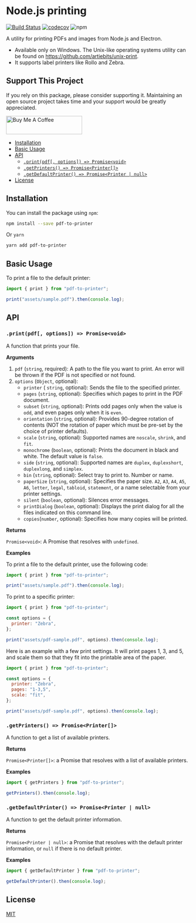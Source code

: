 # Node.js printing

[![Build Status](https://api.cirrus-ci.com/github/fairyhunter13/pdf-to-printer.svg)](https://cirrus-ci.com/github/fairyhunter13/pdf-to-printer)
[![codecov](https://codecov.io/gh/fairyhunter13/pdf-to-printer/branch/master/graph/badge.svg)](https://codecov.io/gh/fairyhunter13/pdf-to-printer)
![npm](https://img.shields.io/npm/dw/pdf-to-printer)

A utility for printing PDFs and images from Node.js and Electron.

- Available only on Windows. The Unix-like operating systems utility can be found on https://github.com/artiebits/unix-print.
- It supports label printers like Rollo and Zebra.

## Support This Project

If you rely on this package, please consider supporting it. Maintaining an open source project takes time and your support would be greatly appreciated.

<a href="https://www.buymeacoffee.com/fairyhunter13" target="_blank"><img src="https://cdn.buymeacoffee.com/buttons/v2/default-yellow.png" alt="Buy Me A Coffee" style="height: 50px !important;width: 207px !important;" ></a>

<!-- START doctoc generated TOC please keep comment here to allow auto update -->
<!-- DON'T EDIT THIS SECTION, INSTEAD RE-RUN doctoc TO UPDATE -->

- [Installation](#installation)
- [Basic Usage](#basic-usage)
- [API](#api)
  - [`.print(pdf[, options]) => Promise<void>`](#printpdf-options--promisevoid)
  - [`.getPrinters() => Promise<Printer[]>`](#getprinters--promiseprinter)
  - [`.getDefaultPrinter() => Promise<Printer | null>`](#getdefaultprinter--promiseprinter--null)
- [License](#license)

<!-- END doctoc generated TOC please keep comment here to allow auto update -->

## Installation

You can install the package using `npm`:

```bash
npm install --save pdf-to-printer
```

Or `yarn`

```bash
yarn add pdf-to-printer
```

## Basic Usage

To print a file to the default printer:

```javascript
import { print } from "pdf-to-printer";

print("assets/sample.pdf").then(console.log);
```

## API

### `.print(pdf[, options]) => Promise<void>`

A function that prints your file.

**Arguments**

1. `pdf` (`string`, required): A path to the file you want to print. An error will be thrown if the PDF is not specified or not found.
2. `options` (`Object`, optional):
   - `printer` ( `string`, optional): Sends the file to the specified printer.
   - `pages` (`string`, optional): Specifies which pages to print in the PDF document.
   - `subset` (`string`, optional): Prints odd pages only when the value is `odd`, and even pages only when it is `even`.
   - `orientation` (`string`, optional): Provides 90-degree rotation of contents (NOT the rotation of paper which must be pre-set by the choice of printer defaults).
   - `scale` (`string`, optional): Supported names are `noscale`, `shrink`, and `fit`.
   - `monochrome` (`boolean`, optional): Prints the document in black and white. The default value is `false`.
   - `side` (`string`, optional): Supported names are `duplex`, `duplexshort`, `duplexlong`, and `simplex`.
   - `bin` (`string`, optional): Select tray to print to. Number or name.
   - `paperSize` (`string`, optional): Specifies the paper size. `A2`, `A3`, `A4`, `A5`, `A6`, `letter`, `legal`, `tabloid`, `statement`, or a name selectable from your printer settings.
   - `silent` (`boolean`, optional): Silences error messages.
   - `printDialog` (`boolean`, optional): Displays the print dialog for all the files indicated on this command line.
   - `copies`(`number`, optional): Specifies how many copies will be printed.

**Returns**

`Promise<void>`: A Promise that resolves with `undefined`.

**Examples**

To print a file to the default printer, use the following code:

```javascript
import { print } from "pdf-to-printer";

print("assets/sample.pdf").then(console.log);
```

To print to a specific printer:

```javascript
import { print } from "pdf-to-printer";

const options = {
  printer: "Zebra",
};

print("assets/pdf-sample.pdf", options).then(console.log);
```

Here is an example with a few print settings. It will print pages 1, 3, and 5, and scale them so that they fit into the printable area of the paper.

```javascript
import { print } from "pdf-to-printer";

const options = {
  printer: "Zebra",
  pages: "1-3,5",
  scale: "fit",
};

print("assets/pdf-sample.pdf", options).then(console.log);
```

### `.getPrinters() => Promise<Printer[]>`

A function to get a list of available printers.

**Returns**

`Promise<Printer[]>`: a Promise that resolves with a list of available printers.

**Examples**

```javascript
import { getPrinters } from "pdf-to-printer";

getPrinters().then(console.log);
```

### `.getDefaultPrinter() => Promise<Printer | null>`

A function to get the default printer information.

**Returns**

`Promise<Printer | null>`: a Promise that resolves with the default printer information, or `null` if there is no default printer.

**Examples**

```javascript
import { getDefaultPrinter } from "pdf-to-printer";

getDefaultPrinter().then(console.log);
```

## License

[MIT](LICENSE)
